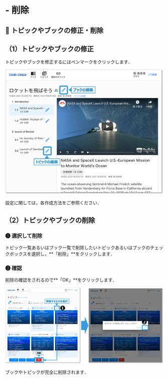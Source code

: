 # - 削除

## 🌿 トピックやブックの修正・削除

## （1）トピックやブックの修正

トピックやブックを修正するにはペンマークをクリックします．

![](<../.gitbook/assets/image (93).png>)

設定に関しては，各作成方法をご参照ください．

## （2）トピックやブックの削除

### ❶ 選択して削除

トピック一覧あるいはブック一覧で削除したいトピックあるいはブックのチェックボックスを選択し，\*\*「削除」\*\*をクリックします．

### ❷ 確認

削除の確認をされるので\*\*「OK」\*\*をクリックします．

![](<../.gitbook/assets/image (200).png>)

ブックやトピックが完全に削除されます．
